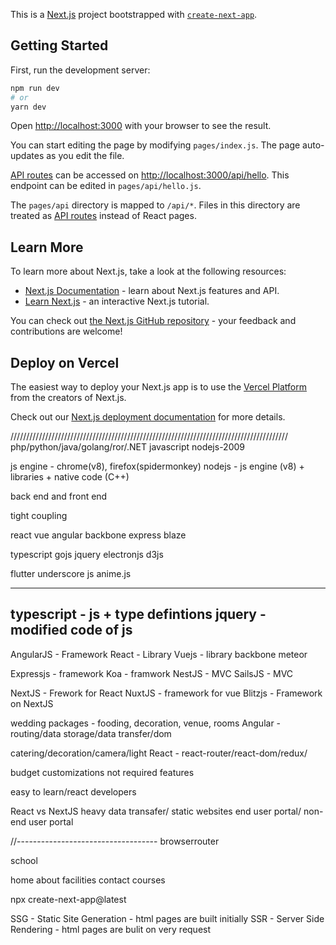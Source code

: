 This is a [Next.js](https://nextjs.org/) project bootstrapped with [`create-next-app`](https://github.com/vercel/next.js/tree/canary/packages/create-next-app).

## Getting Started

First, run the development server:

```bash
npm run dev
# or
yarn dev
```

Open [http://localhost:3000](http://localhost:3000) with your browser to see the result.

You can start editing the page by modifying `pages/index.js`. The page auto-updates as you edit the file.

[API routes](https://nextjs.org/docs/api-routes/introduction) can be accessed on [http://localhost:3000/api/hello](http://localhost:3000/api/hello). This endpoint can be edited in `pages/api/hello.js`.

The `pages/api` directory is mapped to `/api/*`. Files in this directory are treated as [API routes](https://nextjs.org/docs/api-routes/introduction) instead of React pages.

## Learn More

To learn more about Next.js, take a look at the following resources:

- [Next.js Documentation](https://nextjs.org/docs) - learn about Next.js features and API.
- [Learn Next.js](https://nextjs.org/learn) - an interactive Next.js tutorial.

You can check out [the Next.js GitHub repository](https://github.com/vercel/next.js/) - your feedback and contributions are welcome!

## Deploy on Vercel

The easiest way to deploy your Next.js app is to use the [Vercel Platform](https://vercel.com/new?utm_medium=default-template&filter=next.js&utm_source=create-next-app&utm_campaign=create-next-app-readme) from the creators of Next.js.

Check out our [Next.js deployment documentation](https://nextjs.org/docs/deployment) for more details.






////////////////////////////////////////////////////////////////////////////////////////
php/python/java/golang/ror/.NET
javascript
nodejs-2009

js engine - chrome(v8), firefox(spidermonkey)
nodejs - js engine (v8) + libraries + native code (C++)


back end and front end 

tight coupling


react
vue
angular
backbone
express
blaze



typescript
gojs
jquery
electronjs
d3js

flutter
underscore js
anime.js


----------------------------------
typescript - js + type defintions
jquery - modified code of js
----------------------------------

AngularJS - Framework
React - Library
Vuejs - library
backbone
meteor



Expressjs - framework
Koa - framwork
NestJS - MVC
SailsJS - MVC



NextJS - Frework for React
NuxtJS - framework for vue
Blitzjs - Framework on NextJS




wedding packages - fooding, decoration, venue, rooms
Angular - routing/data storage/data transfer/dom


catering/decoration/camera/light
React - react-router/react-dom/redux/


budget
customizations
not required features

easy to learn/react developers




React vs NextJS
heavy data transafer/ static websites
end user portal/ non-end user portal




//-----------------------------------
browserrouter



school

home
about
facilities
contact
courses




npx create-next-app@latest




SSG - Static Site Generation - html pages are built initially
SSR - Server Side Rendering - html pages are bulit on very request